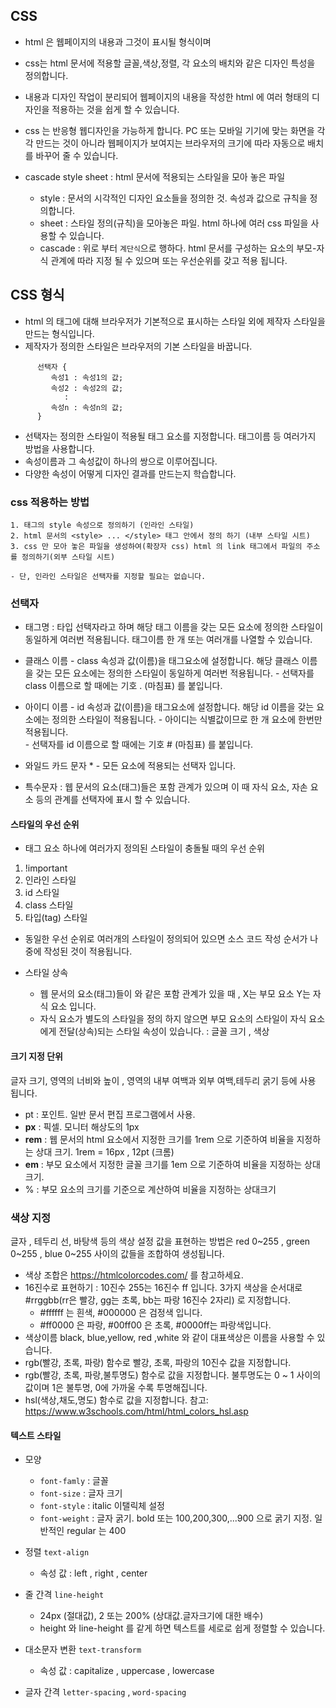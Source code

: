 ## CSS

+ html 은 웹페이지의 내용과 그것이 표시될 형식이며
+ css는 html 문서에 적용할 글꼴,색상,정렬, 각 요소의 배치와 같은 디자인 특성을 정의합니다. 
+ 내용과 디자인 작업이 분리되어 웹페이지의 내용을 작성한 html 에 여러 형태의 디자인을 적용하는 것을 쉽게 할 수 있습니다.
+ css 는 반응형 웹디자인을 가능하게 합니다. PC 또는 모바일 기기에 맞는 화면을 각각 만드는 것이
아니라 웹페이지가 보여지는 브라우저의 크기에 따라 자동으로 배치를 바꾸어 줄 수 있습니다.
+ cascade style sheet : html 문서에 적용되는 스타일을 모아 놓은 파일
  
  - style : 문서의 시각적인 디자인 요소들을 정의한 것. 속성과 값으로 규칙을 정의합니다.
  - sheet : 스타일 정의(규칙)을 모아놓은  파일. html 하나에 여러 css 파일을 사용할 수 있습니다.
  - cascade : 위로 부터 `계단식`으로 행하다. html 문서를 구성하는 요소의 부모-자식 관계에 따라 지정 될 수 있으며 또는 우선순위를 갖고 적용 됩니다.


## CSS 형식 
   - html 의 태그에 대해 브라우저가 기본적으로 표시하는 스타일 외에 제작자 스타일을 만드는 형식입니다.
   - 제작자가 정의한 스타일은 브라우저의 기본 스타일을 바꿉니다.
```
      선택자 { 
         속성1 : 속성1의 값;  
         속성2 : 속성2의 값;
            :
         속성n : 속성n의 값;
      } 
```
   - 선택자는 정의한 스타일이 적용될 태그 요소를 지정합니다. 태그이름 등 여러가지 방법을 사용합니다.
   - 속성이름과 그 속성값이 하나의 쌍으로 이루어집니다.
   - 다양한 속성이 어떻게 디자인 결과를 만드는지 학습합니다.

### css 적용하는 방법

	1. 태그의 style 속성으로 정의하기 (인라인 스타일)
	2. html 문서의 <style> ... </style> 태그 안에서 정의 하기 (내부 스타일 시트)
	3. css 만 모아 놓은 파일을 생성하여(확장자 css) html 의 link 태그에서 파일의 주소를 정의하기(외부 스타일 시트)
    
    - 단, 인라인 스타일은 선택자를 지정할 필요는 없습니다. 

### 선택자
  
   - 태그명 : 타입 선택자라고 하며 해당 태그 이름을 갖는 모든 요소에 정의한 스타일이 동일하게 여러번 적용됩니다.  태그이름 한 개 또는 여러개를 나열할 수 있습니다. 
   - 클래스 이름
          - class 속성과 값(이름)을 태그요소에 설정합니다. 해당 클래스 이름을 갖는 모든 요소에는 정의한 스타일이 동일하게 여러번 적용됩니다.
          - 선택자를 class 이름으로 할 때에는 기호 . (마침표)  를 붙입니다.        
   - 아이디 이름
          - id 속성과 값(이름)을 태그요소에 설정합니다. 해당 id 이름을 갖는 요소에는 정의한 스타일이 적용됩니다.
          - 아이디는 식별값이므로 한 개 요소에 한번만 적용됩니다.  
          - 선택자를 id 이름으로 할 때에는 기호 # (마침표)  를 붙입니다.
   - 와일드 카드 문자  *
          - 모든 요소에 적용되는 선택자 입니다.

   - 특수문자 : 웹 문서의 요소(태그)들은 포함 관계가 있으며 이 때 자식 요소, 자손 요소 등의 관계를 선택자에 표시 할 수 있습니다.                 


#### 스타일의 우선 순위

   - 태그 요소 하나에 여러가지 정의된 스타일이 충돌될 때의 우선 순위

1.  !important
2.  인라인 스타일
3.  id 스타일
4.  class 스타일
5.  타입(tag) 스타일

   - 동일한 우선 순위로 여러개의 스타일이 정의되어 있으면 소스 코드 작성 순서가 나중에 작성된 것이 적용됩니다.

+ 스타일 상속

   -  웹 문서의 요소(태그)들이 <X> <Y> </Y>  </X>  와 같은 포함 관계가 있을 때 , X는 부모 요소 Y는 자식 요소 입니다.
   -  자식 요소가 별도의 스타일을 정의 하지 않으면 부모 요소의 스타일이 자식 요소에게 전달(상속)되는 스타일 속성이 있습니다.
      : 글꼴 크기 , 색상

#### 크기 지정 단위
글자 크기, 영역의 너비와 높이 , 영역의 내부 여백과 외부 여백,테두리 굵기 등에 사용 됩니다.

   - pt : 포인트. 일반 문서 편집 프로그램에서 사용.
   - __px__ : 픽셀. 모니터 해상도의 1px 
   - __rem__ : 웹 문서의 html 요소에서 지정한 크기를 1rem 으로 기준하여 비율을 지정하는 상대 크기. 1rem = 16px , 12pt  (크롬)
   - __em__ : 부모 요소에서 지정한 글꼴 크기를 1em 으로 기준하여 비율을 지정하는 상대크기. 
   - % : 부모 요소의 크기를 기준으로 계산하여 비율을 지정하는 상대크기

### 색상 지정 
글자 , 테두리 선, 바탕색 등의 색상 설정 값을 표현하는 방법은 red 0~255 , green 0~255 , blue 0~255 사이의 값들을 조합하여 생성됩니다.

   - 색상 조합은 https://htmlcolorcodes.com/ 를 참고하세요.
   - 16진수로 표현하기 : 10진수 255는 16진수 ff 입니다. 
   3가지 색상을 순서대로 #rrggbb(rr은 빨강, gg는 초록, bb는 파랑 16진수 2자리) 로 지정합니다. 
     + #ffffff 는 흰색, #000000 은 검정색 입니다.
     + #ff0000 은 파랑, #00ff00 은 초록, #0000ff는 파랑색입니다.
   - 색상이름 black, blue,yellow, red ,white 와 같이 대표색상은 이름을 사용할 수 있습니다.
   - rgb(빨강, 초록, 파랑) 함수로 빨강, 초록, 파랑의 10진수 값을 지정합니다.
   - rgb(빨강, 초록, 파랑,불투명도) 함수로 값을 지정합니다. 불투명도는 0 ~ 1 사이의 값이며 1은 불투명, 0에 가까울 수록 투명해집니다.
   - hsl(색상,채도,명도) 함수로 값을 지정합니다.  참고: https://www.w3schools.com/html/html_colors_hsl.asp
   

#### 텍스트 스타일

+ 모양
   - `font-famly` : 글꼴
   - `font-size` : 글자 크기
   - `font-style` : italic 이탤릭체 설정
   - `font-weight` : 글자 굵기. bold 또는 100,200,300,...900 으로 굵기 지정. 일반적인 regular 는 400

+ 정렬 `text-align`
   -  속성 값 : left , right , center   

+ 줄 간격 `line-height`
   - 24px (절대값), 2 또는 200% (상대값.글자크기에 대한 배수)
   - height 와 line-height 를 같게 하면 텍스트를 세로로 쉽게 정렬할 수 있습니다.

+ 대소문자 변환 `text-transform `

   - 속성 값 : capitalize , uppercase , lowercase 

+ 글자 간격 `letter-spacing` , `word-spacing` 



